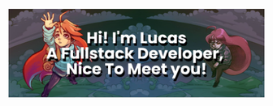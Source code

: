 [![MasterHead](https://github.com/lucassdmp/lucassdmp/blob/main/bannerTop.png)](https://github.com/lucassdmp)

